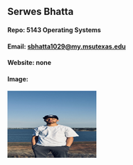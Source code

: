 ## Serwes Bhatta

#### Repo: 5143 Operating Systems

#### Email: sbhatta1029@my.msutexas.edu

#### Website: none

#### Image:
<img src="images/pp.jpg" alt="Profile of Photo" width="200" height="150">
